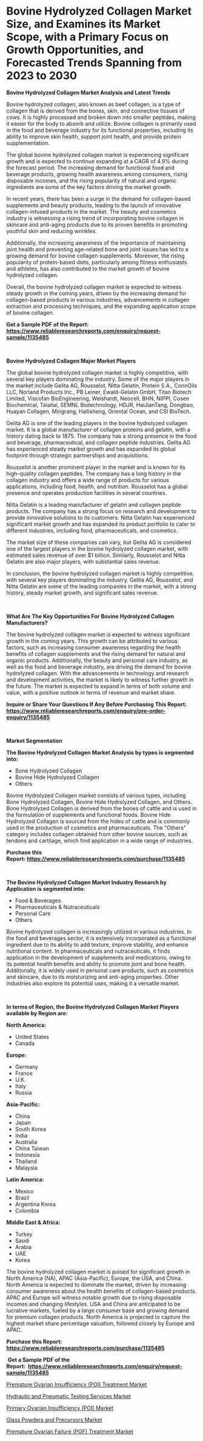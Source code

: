 <p><h1>Bovine Hydrolyzed Collagen Market Size, and Examines its Market Scope, with a Primary Focus on Growth Opportunities, and Forecasted Trends Spanning from 2023 to 2030</h1></p><p><strong>Bovine Hydrolyzed Collagen Market Analysis and Latest Trends</strong></p>
<p><p>Bovine hydrolyzed collagen, also known as beef collagen, is a type of collagen that is derived from the bones, skin, and connective tissues of cows. It is highly processed and broken down into smaller peptides, making it easier for the body to absorb and utilize. Bovine collagen is primarily used in the food and beverage industry for its functional properties, including its ability to improve skin health, support joint health, and provide protein supplementation.</p><p>The global bovine hydrolyzed collagen market is experiencing significant growth and is expected to continue expanding at a CAGR of 4.9% during the forecast period. The increasing demand for functional food and beverage products, growing health awareness among consumers, rising disposable incomes, and the rising popularity of natural and organic ingredients are some of the key factors driving the market growth.</p><p>In recent years, there has been a surge in the demand for collagen-based supplements and beauty products, leading to the launch of innovative collagen-infused products in the market. The beauty and cosmetics industry is witnessing a rising trend of incorporating bovine collagen in skincare and anti-aging products due to its proven benefits in promoting youthful skin and reducing wrinkles.</p><p>Additionally, the increasing awareness of the importance of maintaining joint health and preventing age-related bone and joint issues has led to a growing demand for bovine collagen supplements. Moreover, the rising popularity of protein-based diets, particularly among fitness enthusiasts and athletes, has also contributed to the market growth of bovine hydrolyzed collagen.</p><p>Overall, the bovine hydrolyzed collagen market is expected to witness steady growth in the coming years, driven by the increasing demand for collagen-based products in various industries, advancements in collagen extraction and processing techniques, and the expanding application scope of bovine collagen.</p></p>
<p><strong>Get a Sample PDF of the Report:&nbsp; <a href="https://www.reliableresearchreports.com/enquiry/request-sample/1135485">https://www.reliableresearchreports.com/enquiry/request-sample/1135485</a></strong></p>
<p>&nbsp;</p>
<p><strong>Bovine Hydrolyzed Collagen Major Market Players</strong></p>
<p><p>The global bovine hydrolyzed collagen market is highly competitive, with several key players dominating the industry. Some of the major players in the market include Gelita AG, Rousselot, Nitta Gelatin, Protein S.A., ConnOils LLC, Norland Products Inc., PB Leiner, Ewald-Gelatin GmbH, Titan Biotech Limited, Viscofan BioEngineering, Weishardt, Neocell, BHN, NIPPI, Cosen Biochemical, Taiaitai, SEMNL Biotechnology, HDJR, HaiJianTang, Dongbao, Huayan Collagen, Mingrang, Hailisheng, Oriental Ocean, and CSI BioTech.</p><p>Gelita AG is one of the leading players in the bovine hydrolyzed collagen market. It is a global manufacturer of collagen proteins and gelatin, with a history dating back to 1875. The company has a strong presence in the food and beverage, pharmaceutical, and collagen peptide industries. Gelita AG has experienced steady market growth and has expanded its global footprint through strategic partnerships and acquisitions.</p><p>Rousselot is another prominent player in the market and is known for its high-quality collagen peptides. The company has a long history in the collagen industry and offers a wide range of products for various applications, including food, health, and nutrition. Rousselot has a global presence and operates production facilities in several countries.</p><p>Nitta Gelatin is a leading manufacturer of gelatin and collagen peptide products. The company has a strong focus on research and development to provide innovative solutions to its customers. Nitta Gelatin has experienced significant market growth and has expanded its product portfolio to cater to different industries, including food, pharmaceuticals, and cosmetics.</p><p>The market size of these companies can vary, but Gelita AG is considered one of the largest players in the bovine hydrolyzed collagen market, with estimated sales revenue of over $1 billion. Similarly, Rousselot and Nitta Gelatin are also major players, with substantial sales revenue.</p><p>In conclusion, the bovine hydrolyzed collagen market is highly competitive, with several key players dominating the industry. Gelita AG, Rousselot, and Nitta Gelatin are some of the leading companies in the market, with a strong history, steady market growth, and significant sales revenue.</p></p>
<p>&nbsp;</p>
<p><strong>What Are The Key Opportunities For Bovine Hydrolyzed Collagen Manufacturers?</strong></p>
<p><p>The bovine hydrolyzed collagen market is expected to witness significant growth in the coming years. This growth can be attributed to various factors, such as increasing consumer awareness regarding the health benefits of collagen supplements and the rising demand for natural and organic products. Additionally, the beauty and personal care industry, as well as the food and beverage industry, are driving the demand for bovine hydrolyzed collagen. With the advancements in technology and research and development activities, the market is likely to witness further growth in the future. The market is expected to expand in terms of both volume and value, with a positive outlook in terms of revenue and market share.</p></p>
<p><strong>Inquire or Share Your Questions If Any Before Purchasing This Report: <a href="https://www.reliableresearchreports.com/enquiry/pre-order-enquiry/1135485">https://www.reliableresearchreports.com/enquiry/pre-order-enquiry/1135485</a></strong></p>
<p>&nbsp;</p>
<p><strong>Market Segmentation</strong></p>
<p><strong>The Bovine Hydrolyzed Collagen Market Analysis by types is segmented into:</strong></p>
<p><ul><li>Bone Hydrolyzed Collagen</li><li>Bovine Hide Hydrolyzed Collagen</li><li>Others</li></ul></p>
<p><p>Bovine Hydrolyzed Collagen market consists of various types, including Bone Hydrolyzed Collagen, Bovine Hide Hydrolyzed Collagen, and Others. Bone Hydrolyzed Collagen is derived from the bones of cattle and is used in the formulation of supplements and functional foods. Bovine Hide Hydrolyzed Collagen is sourced from the hides of cattle and is commonly used in the production of cosmetics and pharmaceuticals. The "Others" category includes collagen obtained from other bovine sources, such as tendons and cartilage, which find application in a wide range of industries.</p></p>
<p><strong>Purchase this Report:&nbsp;<a href="https://www.reliableresearchreports.com/purchase/1135485">https://www.reliableresearchreports.com/purchase/1135485</a></strong></p>
<p>&nbsp;</p>
<p><strong>The Bovine Hydrolyzed Collagen Market Industry Research by Application is segmented into:</strong></p>
<p><ul><li>Food & Beverages</li><li>Pharmaceuticals & Nutraceuticals</li><li>Personal Care</li><li>Others</li></ul></p>
<p><p>Bovine hydrolyzed collagen is increasingly utilized in various industries. In the food and beverages sector, it is extensively incorporated as a functional ingredient due to its ability to add texture, improve stability, and enhance nutritional content. In pharmaceuticals and nutraceuticals, it finds application in the development of supplements and medications, owing to its potential health benefits and ability to promote joint and bone health. Additionally, it is widely used in personal care products, such as cosmetics and skincare, due to its moisturizing and anti-aging properties. Other industries also explore its potential uses, making it a versatile market.</p></p>
<p>&nbsp;</p>
<p><strong>In terms of Region, the Bovine Hydrolyzed Collagen Market Players available by Region are:</strong></p>
<p>
    <p> <strong> North America: </strong>
        <ul>
            <li>United States</li>
            <li>Canada</li>
        </ul>
        </p> 
    <p> <strong> Europe: </strong>
        <ul>
            <li>Germany</li>
            <li>France</li>
            <li>U.K.</li>
            <li>Italy</li>
            <li>Russia</li>
        </ul>
        </p> 
    <p> <strong> Asia-Pacific: </strong>
        <ul>
            <li>China</li>
            <li>Japan</li>
            <li>South Korea</li>
            <li>India</li>
            <li>Australia</li>
            <li>China Taiwan</li>
            <li>Indonesia</li>
            <li>Thailand</li>
            <li>Malaysia</li>
        </ul>
        </p> 
    <p> <strong> Latin America: </strong>
        <ul>
            <li>Mexico</li>
            <li>Brazil</li>
            <li>Argentina Korea</li>
            <li>Colombia</li>
        </ul>
        </p> 
    <p> <strong> Middle East & Africa: </strong>
        <ul>
            <li>Turkey</li>
            <li>Saudi</li>
            <li>Arabia</li>
            <li>UAE</li>
            <li>Korea</li>
        </ul>
    </p>
    </p>
<p><p>The bovine hydrolyzed collagen market is poised for significant growth in North America (NA), APAC (Asia-Pacific), Europe, the USA, and China. North America is expected to dominate the market, driven by increasing consumer awareness about the health benefits of collagen-based products. APAC and Europe will witness notable growth due to rising disposable incomes and changing lifestyles. USA and China are anticipated to be lucrative markets, fueled by a large consumer base and growing demand for premium collagen products. North America is projected to capture the highest market share percentage valuation, followed closely by Europe and APAC.</p></p>
<p><strong>Purchase this Report: <a href="https://www.reliableresearchreports.com/purchase/1135485">https://www.reliableresearchreports.com/purchase/1135485</a></strong></p>
<p>&nbsp;<strong>Get a Sample PDF of the Report:&nbsp;&nbsp;<a href="https://www.reliableresearchreports.com/enquiry/request-sample/1135485">https://www.reliableresearchreports.com/enquiry/request-sample/1135485</a></strong></p>
<p><strong></strong></p>
<p><p><a href="https://www.linkedin.com/pulse/premature-ovarian-insufficiency-poi-treatment-market/">Premature Ovarian Insufficiency (POI) Treatment Market</a></p><p><a href="https://medium.com/@chiragreportprime4/hydraulic-and-pneumatic-testing-services-market-size-reveals-the-best-marketing-channels-in-global-35b74a87a448">Hydraulic and Pneumatic Testing Services Market</a></p><p><a href="https://www.linkedin.com/pulse/primary-ovarian-insufficiency-poi-market-size-growth-forecast/">Primary Ovarian Insufficiency (POI) Market</a></p><p><a href="https://medium.com/@smriti.reportprime/glass-powders-and-precursors-market-research-report-its-history-and-forecast-2023-to-2030-f9367b040e2f">Glass Powders and Precursors Market</a></p><p><a href="https://www.linkedin.com/pulse/premature-ovarian-failure-pof-treatment-market-size-share/">Premature Ovarian Failure (POF) Treatment Market</a></p></p>
